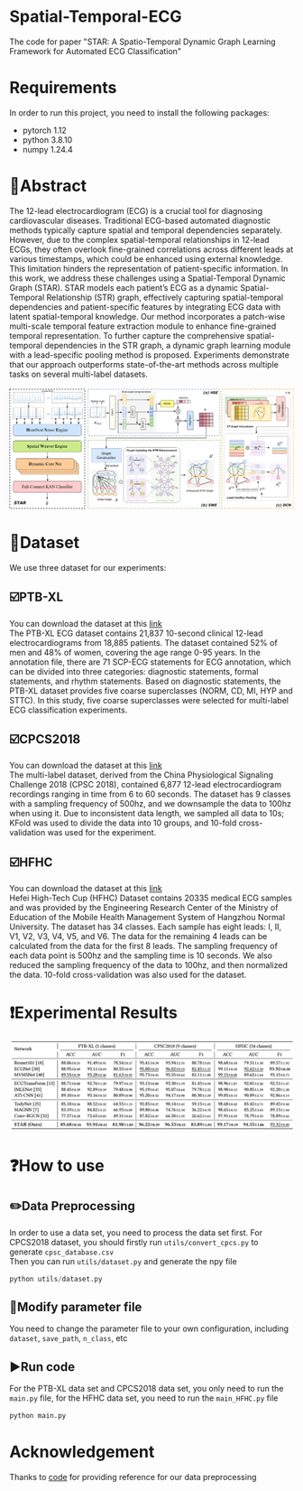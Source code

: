 # Spatial-Temporal-ECG
The code for paper "STAR: A Spatio-Temporal Dynamic Graph Learning Framework for Automated ECG Classification"
# Requirements
In order to run this project, you need to install the following packages:
* pytorch 1.12
* python 3.8.10
* numpy 1.24.4

# :partying_face:Abstract
The 12-lead electrocardiogram (ECG) is a crucial tool for diagnosing cardiovascular diseases. Traditional ECG-based automated diagnostic methods typically capture spatial and temporal dependencies separately. However, due to the complex spatial-temporal relationships in 12-lead ECGs, they often overlook fine-grained correlations across different leads at various timestamps, which could be enhanced using external knowledge. This limitation hinders the representation of patient-specific information. In this work, we address these challenges using a Spatial-Temporal Dynamic Graph (STAR). STAR models each patient’s ECG as a dynamic Spatial-Temporal Relationship (STR) graph, effectively capturing spatial-temporal dependencies and patient-specific features by integrating ECG data with latent spatial-temporal knowledge. Our method incorporates a patch-wise multi-scale temporal feature extraction module to enhance fine-grained temporal representation. To further capture the comprehensive spatial-temporal dependencies in the STR graph, a dynamic graph learning module with a lead-specific pooling method is proposed. Experiments demonstrate that our approach outperforms state-of-the-art methods across multiple tasks on several multi-label datasets.

![Model](./pic/model_STAR.png)
# :triangular_flag_on_post:Dataset
We use three dataset for our experiments:
## :ballot_box_with_check:PTB-XL
You can download the dataset at this [link](https://physionet.org/content/ptb-xl/1.0.3/)<br>
The PTB-XL ECG dataset contains 21,837 10-second clinical 12-lead electrocardiograms from 18,885 patients. The dataset contained 52% of men and 48% of women, covering the age range 0-95 years. In the annotation file, there are 71 SCP-ECG statements for ECG annotation, which can be divided into three categories: diagnostic statements, formal statements, and rhythm statements. Based on diagnostic statements, the PTB-XL dataset provides five coarse superclasses (NORM, CD, MI, HYP and STTC). In this study, five coarse superclasses were selected for multi-label ECG classification experiments. 
## :ballot_box_with_check:CPCS2018
You can download the dataset at this [link](http://2018.icbeb.org/Challenge.html)<br>
The multi-label dataset, derived from the China Physiological Signaling Challenge 2018 (CPSC 2018), contained 6,877 12-lead electrocardiogram recordings ranging in time from 6 to 60 seconds. The dataset has 9 classes with a sampling frequency of 500hz, and we downsample the data to 100hz when using it. Due to inconsistent data length, we sampled all data to 10s; KFold was used to divide the data into 10 groups, and 10-fold cross-validation was used for the experiment.
## :ballot_box_with_check:HFHC
You can download the dataset at this [link](https://tianchi.aliyun.com/competition/entrance/231754/information)<br>
Hefei High-Tech Cup (HFHC) Dataset contains 20335 medical ECG samples and was provided by the Engineering Research Center of the Ministry of Education of the Mobile Health Management System of Hangzhou Normal University. The dataset has 34 classes. Each sample has eight leads: I, II, V1, V2, V3, V4, V5, and V6. The data for the remaining 4 leads can be calculated from the data for the first 8 leads. The sampling frequency of each data point is 500hz and the sampling time is 10 seconds. We also reduced the sampling frequency of the data to 100hz, and then normalized the data. 10-fold cross-validation was also used for the dataset.

# :exclamation:Experimental Results
![pic](./pic/img.png)
# :question:How to use
## :pencil2:Data Preprocessing
In order to use a data set, you need to process the data set first.
For CPCS2018 dataset, you should firstly run `utils/convert_cpcs.py` to generate `cpsc_database.csv`<br>
Then you can run `utils/dataset.py` and generate the npy file
```python 
python utils/dataset.py
```
## :page_with_curl:Modify parameter file
You need to change the parameter file to your own configuration, including `dataset`, `save_path`, `n_class`, etc
## :arrow_forward:Run code 
For the PTB-XL data set and CPCS2018 data set, you only need to run the `main.py` file, for the HFHC data set, you need to run the `main_HFHC.py` file
```python 
python main.py
```
# Acknowledgement
Thanks to [code](https://github.com/ysxGitHub/MVMS-net/tree/main) for providing reference for our data preprocessing

